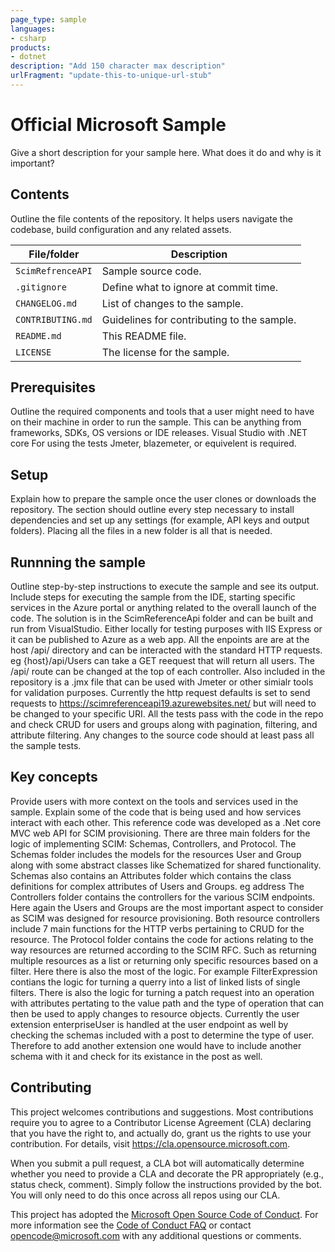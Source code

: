 ```yaml
---
page_type: sample
languages:
- csharp
products:
- dotnet
description: "Add 150 character max description"
urlFragment: "update-this-to-unique-url-stub"
---
```


# Official Microsoft Sample

<!-- 
Guidelines on README format: https://review.docs.microsoft.com/help/onboard/admin/samples/concepts/readme-template?branch=master

Guidance on onboarding samples to docs.microsoft.com/samples: https://review.docs.microsoft.com/help/onboard/admin/samples/process/onboarding?branch=master

Taxonomies for products and languages: https://review.docs.microsoft.com/new-hope/information-architecture/metadata/taxonomies?branch=master
-->

Give a short description for your sample here. What does it do and why is it important?

## Contents

Outline the file contents of the repository. It helps users navigate the codebase, build configuration and any related assets.

| File/folder       | Description                                |
|-------------------|--------------------------------------------|
| `ScimRefrenceAPI` | Sample source code.                        |
| `.gitignore`      | Define what to ignore at commit time.      |
| `CHANGELOG.md`    | List of changes to the sample.             |
| `CONTRIBUTING.md` | Guidelines for contributing to the sample. |
| `README.md`       | This README file.                          |
| `LICENSE`         | The license for the sample.                |

## Prerequisites

Outline the required components and tools that a user might need to have on their machine in order to run the sample. This can be anything from frameworks, SDKs, OS versions or IDE releases.
Visual Studio with .NET core
For using the tests Jmeter, blazemeter, or equivelent is required.

## Setup

Explain how to prepare the sample once the user clones or downloads the repository. The section should outline every step necessary to install dependencies and set up any settings (for example, API keys and output folders).
Placing all the files in a new folder is all that is needed.

## Runnning the sample

Outline step-by-step instructions to execute the sample and see its output. Include steps for executing the sample from the IDE, starting specific services in the Azure portal or anything related to the overall launch of the code.
The solution is in the ScimReferenceApi folder and can be built and run from VisualStudio. Either locally for testing purposes with IIS Express or it can be published to Azure as a web app.
All the enpoints are are at the host /api/ directory and can be interacted with the standard HTTP requests. eg {host}/api/Users can take a GET reequest that will return all users. The /api/ route can be changed at the top of each controller.
Also included in the repository is a .jmx file that can be used with Jmeter or other simialr tools for validation purposes. Currently the http request defaults is set to send requests to https://scimreferenceapi19.azurewebsites.net/ but will need to be changed to your specific URI.
All the tests pass with the code in the repo and check CRUD for users and groups along with pagination, filtering, and attribute filtering. Any changes to the source code should at least pass all the sample tests.

## Key concepts

Provide users with more context on the tools and services used in the sample. Explain some of the code that is being used and how services interact with each other.
This reference code was developed as a .Net core MVC web API for SCIM provisioning. There are three main folders for the logic of implementing SCIM: Schemas, Controllers, and Protocol. 
The Schemas folder includes the models for the resources User and Group along with some abstract classes like Schematized for shared functionality. Schemas also contains an Attributes folder which contains the class definitions for complex attributes of Users and Groups. eg address
The Controllers folder contains the controllers for the various SCIM endpoints. Here again the Users and Groups are the most important aspect to consider as SCIM was designed for resource provisioning. Both resource controllers include 7 main functions for the HTTP verbs pertaining to CRUD for the resource. 
The Protocol folder contains the code for actions relating to the way resources are returned according to the SCIM RFC. Such as returning multiple resources as a list or returning only specific resources based on a filter.
Here there is also the most of the logic. For example FilterExpression contians the logic for turning a querry into a list of linked lists of single filters. There is also the logic for turning a patch request into an operation with attributes 
pertating to the value path and the type of operation that can then be used to apply changes to resource objects.
Currently the user extension enterpriseUser is handled at the user endpoint as well by checking the schemas included with a post to determine the type of user. Therefore to add another extension one would have to include another schema with it and check for its existance in the post as well.


## Contributing

This project welcomes contributions and suggestions.  Most contributions require you to agree to a
Contributor License Agreement (CLA) declaring that you have the right to, and actually do, grant us
the rights to use your contribution. For details, visit https://cla.opensource.microsoft.com.

When you submit a pull request, a CLA bot will automatically determine whether you need to provide
a CLA and decorate the PR appropriately (e.g., status check, comment). Simply follow the instructions
provided by the bot. You will only need to do this once across all repos using our CLA.

This project has adopted the [Microsoft Open Source Code of Conduct](https://opensource.microsoft.com/codeofconduct/).
For more information see the [Code of Conduct FAQ](https://opensource.microsoft.com/codeofconduct/faq/) or
contact [opencode@microsoft.com](mailto:opencode@microsoft.com) with any additional questions or comments.
